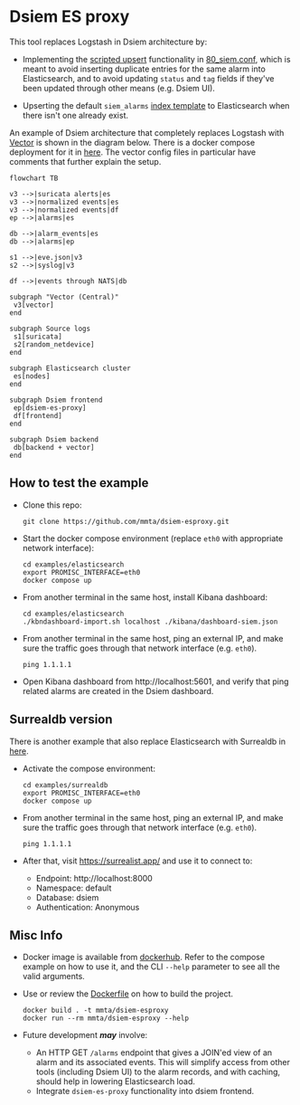 # Dsiem ES proxy

This tool replaces Logstash in Dsiem architecture by:

- Implementing the [scripted upsert](https://www.elastic.co/guide/en/elasticsearch/reference/current/docs-update.html#scripted_upsert) functionality in [80_siem.conf](https://github.com/defenxor/dsiem-rs/blob/90945c2f5d5be15070b74d5a71f7dca6eff919ea/deployments/docker/conf/logstash/conf.d/80_siem.conf#L119), which is meant to avoid inserting duplicate entries for the same alarm into Elasticsearch, and to avoid updating `status` and `tag` fields if they've been updated through other means (e.g. Dsiem UI).

- Upserting the default `siem_alarms` [index template](https://github.com/defenxor/dsiem-rs/blob/master/deployments/docker/conf/logstash/index-template.d/es7/siem_alarms-template.json) to Elasticsearch when there isn't one already exist.

An example of Dsiem architecture that completely replaces Logstash with [Vector](https://vector.dev/) is shown in the diagram below. There is a docker compose deployment for it in [here](./examples/elasticsearch/). The vector config files in particular have comments that further explain the setup.

```mermaid
flowchart TB

v3 -->|suricata alerts|es
v3 -->|normalized events|es
v3 -->|normalized events|df
ep -->|alarms|es

db -->|alarm_events|es
db -->|alarms|ep

s1 -->|eve.json|v3
s2 -->|syslog|v3

df -->|events through NATS|db

subgraph "Vector (Central)"
 v3[vector]
end

subgraph Source logs
 s1[suricata]
 s2[random_netdevice]
end

subgraph Elasticsearch cluster
 es[nodes]
end

subgraph Dsiem frontend
 ep[dsiem-es-proxy]
 df[frontend]
end

subgraph Dsiem backend
 db[backend + vector]
end

```

## How to test the example

- Clone this repo:

  ```shell
  git clone https://github.com/mmta/dsiem-esproxy.git
  ```
- Start the docker compose environment (replace `eth0` with appropriate network interface):
  ```shell
  cd examples/elasticsearch
  export PROMISC_INTERFACE=eth0
  docker compose up
  ```
- From another terminal in the same host, install Kibana dashboard:
  ```shell
  cd examples/elasticsearch
  ./kbndashboard-import.sh localhost ./kibana/dashboard-siem.json 
  ```
- From another terminal in the same host, ping an external IP, and make sure the traffic goes through that network interface (e.g. `eth0`).
  ```shell
  ping 1.1.1.1
  ```
- Open Kibana dashboard from http://localhost:5601, and verify that ping related alarms are created in the Dsiem dashboard.

## Surrealdb version

There is another example that also replace Elasticsearch with Surrealdb in [here](./examples/surrealdb/).

- Activate the compose environment: 

  ```shell
  cd examples/surrealdb
  export PROMISC_INTERFACE=eth0
  docker compose up
  ```

- From another terminal in the same host, ping an external IP, and make sure the traffic goes through that network interface (e.g. `eth0`).

  ```shell
  ping 1.1.1.1
  ```

- After that, visit https://surrealist.app/ and use it to connect to:

  - Endpoint: http://localhost:8000
  - Namespace: default
  - Database: dsiem
  - Authentication: Anonymous

## Misc Info

- Docker image is available from [dockerhub](https://hub.docker.com/r/mmta/dsiem-esproxy). Refer to the compose example on how to use it, and the CLI `--help` parameter to see all the valid arguments.

- Use or review the [Dockerfile](./Dockerfile) on how to build the project.
  ```shell
  docker build . -t mmta/dsiem-esproxy
  docker run --rm mmta/dsiem-esproxy --help
  ```

- Future development _**may**_ involve:
  - An HTTP GET `/alarms` endpoint that gives a JOIN'ed view of an alarm and its associated events. This will simplify access from other tools (including Dsiem UI) to the alarm records, and with caching, should help in lowering Elasticsearch load.
  - Integrate `dsiem-es-proxy` functionality into dsiem frontend.
